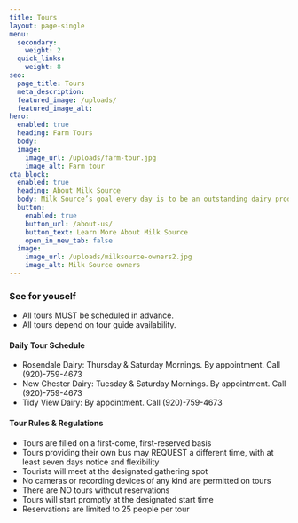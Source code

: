 ```yaml
---
title: Tours
layout: page-single
menu:
  secondary:
    weight: 2
  quick_links:
    weight: 8
seo:
  page_title: Tours
  meta_description: 
  featured_image: /uploads/
  featured_image_alt: 
hero:
  enabled: true
  heading: Farm Tours
  body: 
  image:
    image_url: /uploads/farm-tour.jpg
    image_alt: Farm tour
cta_block:
  enabled: true
  heading: About Milk Source
  body: Milk Source’s goal every day is to be an outstanding dairy producer through quality care of animals, sustainable practices, environmental accountability and constant attention to detail. We are proud of our honest and considerate work force, and have earned a reputation as an outstanding place to work.
  button:
    enabled: true
    button_url: /about-us/
    button_text: Learn More About Milk Source
    open_in_new_tab: false
  image:
    image_url: /uploads/milksource-owners2.jpg
    image_alt: Milk Source owners
---
```

### See for youself
* All tours MUST be scheduled in advance.
* All tours depend on tour guide availability.

#### Daily Tour Schedule
* Rosendale Dairy: Thursday & Saturday Mornings. By appointment. Call (920)-759-4673
* New Chester Dairy: Tuesday & Saturday Mornings. By appointment. Call (920)-759-4673
* Tidy View Dairy: By appointment. Call (920)-759-4673

#### Tour Rules & Regulations
* Tours are filled on a first-come, first-reserved basis
* Tours providing their own bus may REQUEST a different time, with at least seven days notice and flexibility
* Tourists will meet at the designated gathering spot
* No cameras or recording devices of any kind are permitted on tours
* There are NO tours without reservations
* Tours will start promptly at the designated start time
* Reservations are limited to 25 people per tour